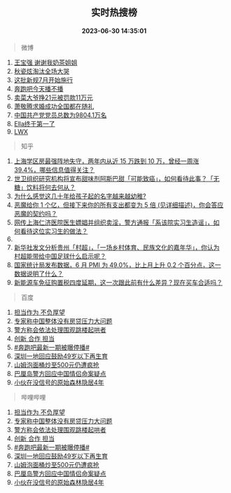 <div align="center"><h2>实时热搜榜</h2><h4>2023-06-30 14:35:01</h4></div>

> 微博  

1. [王宝强 谢谢我奶茶姐姐](https://s.weibo.com/weibo?q=%E7%8E%8B%E5%AE%9D%E5%BC%BA%20%E8%B0%A2%E8%B0%A2%E6%88%91%E5%A5%B6%E8%8C%B6%E5%A7%90%E5%A7%90&t=31&band_rank=1&Refer=top)<br />
2. [秋瓷炫淘汰全场大哭](https://s.weibo.com/weibo?q=%23%E7%A7%8B%E7%93%B7%E7%82%AB%E6%B7%98%E6%B1%B0%E5%85%A8%E5%9C%BA%E5%A4%A7%E5%93%AD%23&t=31&band_rank=2&Refer=top)<br />
3. [这批新规7月开始施行](https://s.weibo.com/weibo?q=%23%E8%BF%99%E6%89%B9%E6%96%B0%E8%A7%847%E6%9C%88%E5%BC%80%E5%A7%8B%E6%96%BD%E8%A1%8C%23&t=31&band_rank=3&Refer=top)<br />
4. [奔跑吧今天播不播](https://s.weibo.com/weibo?q=%23%E5%A5%94%E8%B7%91%E5%90%A7%E4%BB%8A%E5%A4%A9%E6%92%AD%E4%B8%8D%E6%92%AD%23&t=31&band_rank=4&Refer=top)<br />
5. [卖菜大爷挣21元被罚款11万元](https://s.weibo.com/weibo?q=%23%E5%8D%96%E8%8F%9C%E5%A4%A7%E7%88%B7%E6%8C%A321%E5%85%83%E8%A2%AB%E7%BD%9A%E6%AC%BE11%E4%B8%87%E5%85%83%23&t=31&band_rank=5&Refer=top)<br />
6. [萧敬腾求婚成功全国都在随礼](https://s.weibo.com/weibo?q=%E8%90%A7%E6%95%AC%E8%85%BE%E6%B1%82%E5%A9%9A%E6%88%90%E5%8A%9F%E5%85%A8%E5%9B%BD%E9%83%BD%E5%9C%A8%E9%9A%8F%E7%A4%BC&t=31&band_rank=6&Refer=top)<br />
7. [中国共产党党员总数为9804.1万名](https://s.weibo.com/weibo?q=%23%E4%B8%AD%E5%9B%BD%E5%85%B1%E4%BA%A7%E5%85%9A%E5%85%9A%E5%91%98%E6%80%BB%E6%95%B0%E4%B8%BA9804.1%E4%B8%87%E5%90%8D%23&t=31&band_rank=7&Refer=top)<br />
8. [Ella终于第一了](https://s.weibo.com/weibo?q=%23Ella%E7%BB%88%E4%BA%8E%E7%AC%AC%E4%B8%80%E4%BA%86%23&t=31&band_rank=8&Refer=top)<br />
9. [LWX](https://s.weibo.com/weibo?q=LWX&t=31&band_rank=9&Refer=top)<br />

> 知乎  

1. [上海学区房最强阵地失守，两年内从近 15 万跌到 10 万，曾经一周涨 39.4%，哪些信息值得关注？](https://www.zhihu.com/question/609355451)<br />
2. [世卫组织研究机构将宣布甜味剂阿斯巴甜「可能致癌」，如何看待此事？「无糖」饮料将何去何从？](https://www.zhihu.com/question/609417354)<br />
3. [为什么感觉这几十年给孩子起的名字越来越幼稚?](https://www.zhihu.com/question/608128511)<br />
4. [恶魔给你 1 个亿，但接下来你的所有支出都变为 5 倍 (见详细描述)，你会答应恶魔的契约吗？](https://www.zhihu.com/question/608441800)<br />
5. [网传上海仁济医院医生嫖娼并组织卖淫，警方通报「系该院实习生造谣」，如何看待这位实习生的做法？](https://www.zhihu.com/question/609539743)<br />
6. []()<br />
7. [新华社发文分析贵州「村超」，「一场乡村体育、民族文化的嘉年华」，你认为村超能带给中国足球什么启示呢？](https://www.zhihu.com/question/609564348)<br />
8. [国家统计局发布数据，6 月 PMI 为 49.0%，比上月上升 0.2 个百分点，这一数据说明了什么？](https://www.zhihu.com/question/609549350)<br />
9. [新能源车免征购置税四度延期，这一次跟此前有什么差异？现在买车合适吗？](https://www.zhihu.com/question/607436719)<br />

> 百度  

1. [担当作为 不负厚望](https://www.baidu.com/s?wd=%E6%8B%85%E5%BD%93%E4%BD%9C%E4%B8%BA+%E4%B8%8D%E8%B4%9F%E5%8E%9A%E6%9C%9B&sa=fyb_news&rsv_dl=fyb_news)<br />
2. [专家称中国整体没有房贷压力大问题](https://www.baidu.com/s?wd=%E4%B8%93%E5%AE%B6%E7%A7%B0%E4%B8%AD%E5%9B%BD%E6%95%B4%E4%BD%93%E6%B2%A1%E6%9C%89%E6%88%BF%E8%B4%B7%E5%8E%8B%E5%8A%9B%E5%A4%A7%E9%97%AE%E9%A2%98&sa=fyb_news&rsv_dl=fyb_news)<br />
3. [警方称会依法处理围观跳楼起哄者](https://www.baidu.com/s?wd=%E8%AD%A6%E6%96%B9%E7%A7%B0%E4%BC%9A%E4%BE%9D%E6%B3%95%E5%A4%84%E7%90%86%E5%9B%B4%E8%A7%82%E8%B7%B3%E6%A5%BC%E8%B5%B7%E5%93%84%E8%80%85&sa=fyb_news&rsv_dl=fyb_news)<br />
4. [创新 合作 担当](https://www.baidu.com/s?wd=%E5%88%9B%E6%96%B0+%E5%90%88%E4%BD%9C+%E6%8B%85%E5%BD%93&sa=fyb_news&rsv_dl=fyb_news)<br />
5. [#奔跑吧最新一期被曝停播#](https://www.baidu.com/s?wd=%23%E5%A5%94%E8%B7%91%E5%90%A7%E6%9C%80%E6%96%B0%E4%B8%80%E6%9C%9F%E8%A2%AB%E6%9B%9D%E5%81%9C%E6%92%AD%23&sa=fyb_news&rsv_dl=fyb_news)<br />
6. [深圳一地回应鼓励49岁以下再生育](https://www.baidu.com/s?wd=%E6%B7%B1%E5%9C%B3%E4%B8%80%E5%9C%B0%E5%9B%9E%E5%BA%94%E9%BC%93%E5%8A%B149%E5%B2%81%E4%BB%A5%E4%B8%8B%E5%86%8D%E7%94%9F%E8%82%B2&sa=fyb_news&rsv_dl=fyb_news)<br />
7. [山姆泡面桶炒至500元仍遭疯抢](https://www.baidu.com/s?wd=%E5%B1%B1%E5%A7%86%E6%B3%A1%E9%9D%A2%E6%A1%B6%E7%82%92%E8%87%B3500%E5%85%83%E4%BB%8D%E9%81%AD%E7%96%AF%E6%8A%A2&sa=fyb_news&rsv_dl=fyb_news)<br />
8. [巴厘岛警方回应中国情侣命案疑点](https://www.baidu.com/s?wd=%E5%B7%B4%E5%8E%98%E5%B2%9B%E8%AD%A6%E6%96%B9%E5%9B%9E%E5%BA%94%E4%B8%AD%E5%9B%BD%E6%83%85%E4%BE%A3%E5%91%BD%E6%A1%88%E7%96%91%E7%82%B9&sa=fyb_news&rsv_dl=fyb_news)<br />
9. [小伙在没信号的原始森林隐居4年](https://www.baidu.com/s?wd=%E5%B0%8F%E4%BC%99%E5%9C%A8%E6%B2%A1%E4%BF%A1%E5%8F%B7%E7%9A%84%E5%8E%9F%E5%A7%8B%E6%A3%AE%E6%9E%97%E9%9A%90%E5%B1%854%E5%B9%B4&sa=fyb_news&rsv_dl=fyb_news)<br />

> 哔哩哔哩  

1. [担当作为 不负厚望](https://www.baidu.com/s?wd=%E6%8B%85%E5%BD%93%E4%BD%9C%E4%B8%BA+%E4%B8%8D%E8%B4%9F%E5%8E%9A%E6%9C%9B&sa=fyb_news&rsv_dl=fyb_news)<br />
2. [专家称中国整体没有房贷压力大问题](https://www.baidu.com/s?wd=%E4%B8%93%E5%AE%B6%E7%A7%B0%E4%B8%AD%E5%9B%BD%E6%95%B4%E4%BD%93%E6%B2%A1%E6%9C%89%E6%88%BF%E8%B4%B7%E5%8E%8B%E5%8A%9B%E5%A4%A7%E9%97%AE%E9%A2%98&sa=fyb_news&rsv_dl=fyb_news)<br />
3. [警方称会依法处理围观跳楼起哄者](https://www.baidu.com/s?wd=%E8%AD%A6%E6%96%B9%E7%A7%B0%E4%BC%9A%E4%BE%9D%E6%B3%95%E5%A4%84%E7%90%86%E5%9B%B4%E8%A7%82%E8%B7%B3%E6%A5%BC%E8%B5%B7%E5%93%84%E8%80%85&sa=fyb_news&rsv_dl=fyb_news)<br />
4. [创新 合作 担当](https://www.baidu.com/s?wd=%E5%88%9B%E6%96%B0+%E5%90%88%E4%BD%9C+%E6%8B%85%E5%BD%93&sa=fyb_news&rsv_dl=fyb_news)<br />
5. [#奔跑吧最新一期被曝停播#](https://www.baidu.com/s?wd=%23%E5%A5%94%E8%B7%91%E5%90%A7%E6%9C%80%E6%96%B0%E4%B8%80%E6%9C%9F%E8%A2%AB%E6%9B%9D%E5%81%9C%E6%92%AD%23&sa=fyb_news&rsv_dl=fyb_news)<br />
6. [深圳一地回应鼓励49岁以下再生育](https://www.baidu.com/s?wd=%E6%B7%B1%E5%9C%B3%E4%B8%80%E5%9C%B0%E5%9B%9E%E5%BA%94%E9%BC%93%E5%8A%B149%E5%B2%81%E4%BB%A5%E4%B8%8B%E5%86%8D%E7%94%9F%E8%82%B2&sa=fyb_news&rsv_dl=fyb_news)<br />
7. [山姆泡面桶炒至500元仍遭疯抢](https://www.baidu.com/s?wd=%E5%B1%B1%E5%A7%86%E6%B3%A1%E9%9D%A2%E6%A1%B6%E7%82%92%E8%87%B3500%E5%85%83%E4%BB%8D%E9%81%AD%E7%96%AF%E6%8A%A2&sa=fyb_news&rsv_dl=fyb_news)<br />
8. [巴厘岛警方回应中国情侣命案疑点](https://www.baidu.com/s?wd=%E5%B7%B4%E5%8E%98%E5%B2%9B%E8%AD%A6%E6%96%B9%E5%9B%9E%E5%BA%94%E4%B8%AD%E5%9B%BD%E6%83%85%E4%BE%A3%E5%91%BD%E6%A1%88%E7%96%91%E7%82%B9&sa=fyb_news&rsv_dl=fyb_news)<br />
9. [小伙在没信号的原始森林隐居4年](https://www.baidu.com/s?wd=%E5%B0%8F%E4%BC%99%E5%9C%A8%E6%B2%A1%E4%BF%A1%E5%8F%B7%E7%9A%84%E5%8E%9F%E5%A7%8B%E6%A3%AE%E6%9E%97%E9%9A%90%E5%B1%854%E5%B9%B4&sa=fyb_news&rsv_dl=fyb_news)<br />
